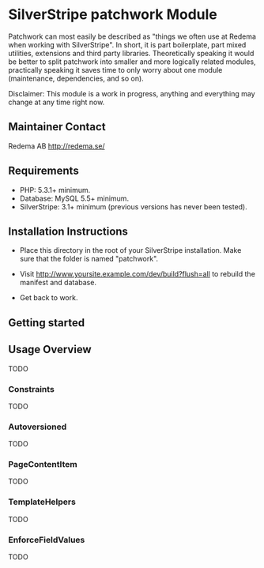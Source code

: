 # SilverStripe patchwork Module

Patchwork can most easily be described as "things we often use at Redema
when working with SilverStripe". In short, it is part boilerplate, part
mixed utilities, extensions and third party libraries. Theoretically
speaking it would be better to split patchwork into smaller and more
logically related modules, practically speaking it saves time to only
worry about one module (maintenance, dependencies, and so on).

Disclaimer: This module is a work in progress, anything and everything may
change at any time right now.

## Maintainer Contact

Redema AB <http://redema.se/>

## Requirements

 * PHP: 5.3.1+ minimum.
 * Database: MySQL 5.5+ minimum.
 * SilverStripe: 3.1+ minimum (previous versions has never been tested).

## Installation Instructions

 * Place this directory in the root of your SilverStripe installation. Make sure
   that the folder is named "patchwork".

 * Visit http://www.yoursite.example.com/dev/build?flush=all to rebuild the
   manifest and database.

 * Get back to work.

## Getting started

## Usage Overview

TODO

### Constraints

TODO

### Autoversioned

TODO

### PageContentItem

TODO

### TemplateHelpers

TODO

### EnforceFieldValues

TODO
